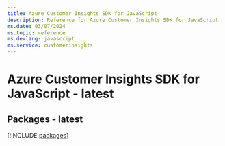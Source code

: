 ```yaml
---
title: Azure Customer Insights SDK for JavaScript
description: Reference for Azure Customer Insights SDK for JavaScript
ms.date: 03/07/2024
ms.topic: reference
ms.devlang: javascript
ms.service: customerinsights
---
```

# Azure Customer Insights SDK for JavaScript - latest
## Packages - latest
[!INCLUDE [packages](customer-insights-index.md)]